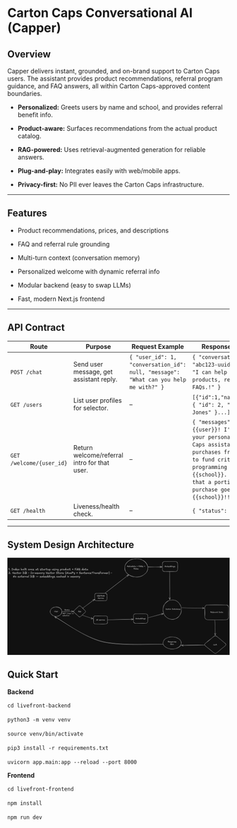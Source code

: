 
# Carton Caps Conversational AI (Capper)

    

## Overview

  

Capper delivers instant, grounded, and on-brand support to Carton Caps users. The assistant provides product recommendations, referral program guidance, and FAQ answers, all within Carton Caps-approved content boundaries.

  

-  **Personalized:** Greets users by name and school, and provides referral benefit info.

-  **Product-aware:** Surfaces recommendations from the actual product catalog.

-  **RAG-powered:** Uses retrieval-augmented generation for reliable answers.

-  **Plug-and-play:** Integrates easily with web/mobile apps.

-  **Privacy-first:** No PII ever leaves the Carton Caps infrastructure.

  

---

  

## Features

  

- Product recommendations, prices, and descriptions

- FAQ and referral rule grounding

- Multi-turn context (conversation memory)

- Personalized welcome with dynamic referral info

- Modular backend (easy to swap LLMs)

- Fast, modern Next.js frontend

  

---


## API Contract


| Route                    | Purpose                   | Request Example                                            | Response Example           |
|--------------------------|---------------------------|------------------------------------------------------------|----------------------------|
| `POST /chat`             | Send user message, get assistant reply.         | `{ "user_id": 1, "conversation_id": null, "message": "What can you help me with?" }`                        | `{ "conversation_id": "abc123-uuid", "reply": "I can help you with products, referrals, and FAQs.!" }`    |
| `GET /users`             | List user profiles for selector.        | –                                                          | `[{"id":1,"name":"Anna"},{ "id": 2, "name": "Bob Jones" }...]` |
| `GET /welcome/{user_id}` | Return welcome/referral intro for that user.  | –                                                          | `{ "messages": ["Hi {{user}}! I'm Capper, your personal Carton Caps assistant. Your purchases from us help to fund critical school programming efforts for {{school}}. Remember that a portion of your purchase goes to {{school}}!!"] }`  |
 `GET /health` | Liveness/health check.  | –                                                          | `{ "status": "ok" }`  |

---

## System Design Architecture


![System Design Arch](https://github.com/yatharthgarg/cartoncaps-livefront/blob/main/livefront-frontend/public/System%20Design.excalidraw.png)


## Quick Start

  

**Backend**

```
cd livefront-backend

python3 -m venv venv

source venv/bin/activate

pip3 install -r requirements.txt

uvicorn app.main:app --reload --port 8000
```
  

**Frontend**
```
cd livefront-frontend

npm install

npm run dev
```
